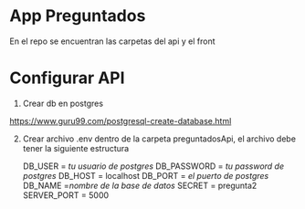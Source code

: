 # App Preguntados

En el repo se encuentran las carpetas del api y el front

# Configurar API

1. Crear db en postgres

https://www.guru99.com/postgresql-create-database.html

2. Crear archivo .env dentro de la carpeta preguntadosApi, el archivo debe tener la siguiente estructura

   DB_USER = _tu usuario de postgres_
   DB_PASSWORD = _tu password de postgres_
   DB_HOST = localhost
   DB_PORT = _el puerto de postgres_
   DB_NAME =_nombre de la base de datos_
   SECRET = pregunta2
   SERVER_PORT = 5000
